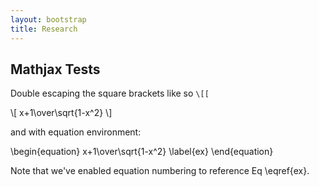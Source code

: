 ```yaml
---
layout: bootstrap
title: Research
---
```




## Mathjax Tests

Double escaping the square brackets like so `\[[`

\\[ x+1\over\sqrt{1-x^2} \\]

and with equation environment:

\begin{equation}
x+1\over\sqrt{1-x^2} \label{ex}
\end{equation}

Note that we've enabled equation numbering to reference Eq \eqref{ex}.  
